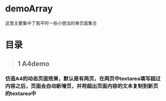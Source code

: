 # demoArray
这里主要集中了我平时一些小想法的单页面集合

# 目录
> ## 1 A4demo
### 仿造A4的动态页面效果，默认是有两页，在两页中textarea填写超过内容之后，页面会自动新增页，并将超出页面内容的文本复制到新页的textarea中

